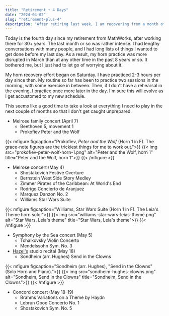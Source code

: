 ```yaml
---
title: "Retirement + 4 Days"
date: "2024-04-02"
slug: "retirement-plus-4"
description: "After retiring last week, I am recovering from a month of disrupted practice."
---
```


Today is the fourth day since my retirement from MathWorks, after working there for 30+ years. The last month or so was rather intense. I had lengthy conversations with many people, and I had long lists of things I wanted to get done before my last day. As a result, my horn practice was more disrupted in March than at any other time in the past 8 years or so. It bothered me, but I just had to let go of worrying about it.

My horn recovery effort began on Saturday. I have practiced 2-3 hours per day since then. My routine so far has been to practice two sessions in the morning, with some exercise in between. Then, if I don't have a rehearsal in the evening, I practice once more later in the day. I'm sure this will evolve as I get accustomed to my new schedule.

This seems like a good time to take a look at everything I need to play in the next couple of months so that I don't get caught unprepared.

- Melrose family concert (April 7)
    - Beethoven 5, movement 1
    - Prokofiev Peter and the Wolf
    
{{< mfigure figcaption="Prokofiev, *Peter and the Wolf* (Horn 1 in F). The grace-note figures are the trickiest things for me to work out.">}}
  {{< img src="prokofiev-peter-wolf-horn-1.png" alt="Peter and the Wolf, horn 1" 
  title="Peter and the Wolf, horn 1">}}
{{< /mfigure >}}
    

- Melrose concert (May 4)
    - Shostakovich Festive Overture
    - Bernstein West Side Story Medley
    - Zimmer Pirates of the Caribbean: At World's End
    - Rodrigo Concierto de Aranjuez
    - Marquez Danzon No. 2
    - Williams Star Wars Suite

{{< mfigure figcaption="Williams, Star Wars Suite (Horn 1 in F). The Leia's Theme horn solo!">}}
  {{< img src="williams-star-wars-leias-theme.png" alt="Star Wars, Leia's theme" 
  title="Star Wars, Leia's theme">}}
{{< /mfigure >}}    

- Symphony by the Sea concert (May 5)
    - Tchaikovsky Violin Concerto
    - Mendelssohn Sym. No. 3
- [Hazel's](https://hazeldeandavis.com) studio recital (May 18)
    - Sondheim (arr. Hughes) Send in the Clowns
    
{{< mfigure figcaption="Sondheim (arr. Hughes), \"Send in the Clowns\" (Solo Horn and Piano).">}}
  {{< img src="sondheim-hughes-clowns.png" alt="Sondheim, Send in the Clowns" 
  title="Sondheim, Send in the Clowns">}}
{{< /mfigure >}}   

- Concord concert (May 18-19)
    - Brahms Variations on a Theme by Haydn
    - Lebrun Oboe Concerto No. 1
    - Shostakovich Sym. No. 5

